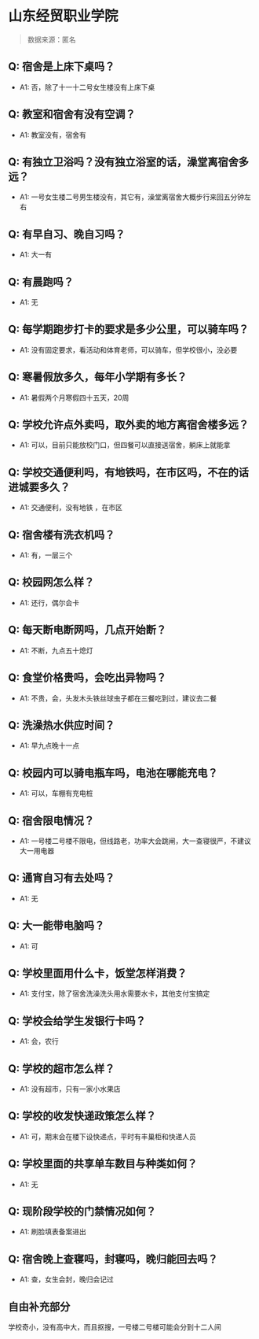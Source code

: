 # 山东经贸职业学院

> 数据来源：匿名

## Q: 宿舍是上床下桌吗？

- A1: 否，除了十一十二号女生楼没有上床下桌

## Q: 教室和宿舍有没有空调？

- A1: 教室没有，宿舍有

## Q: 有独立卫浴吗？没有独立浴室的话，澡堂离宿舍多远？

- A1: 一号女生楼二号男生楼没有，其它有，澡堂离宿舍大概步行来回五分钟左右

## Q: 有早自习、晚自习吗？

- A1: 大一有

## Q: 有晨跑吗？

- A1: 无

## Q: 每学期跑步打卡的要求是多少公里，可以骑车吗？

- A1: 没有固定要求，看活动和体育老师，可以骑车，但学校很小，没必要

## Q: 寒暑假放多久，每年小学期有多长？

- A1: 暑假两个月寒假四十五天，20周

## Q: 学校允许点外卖吗，取外卖的地方离宿舍楼多远？

- A1: 可以，目前只能放校门口，但四餐可以直接送宿舍，躺床上就能拿

## Q: 学校交通便利吗，有地铁吗，在市区吗，不在的话进城要多久？

- A1: 交通便利，没有地铁 ，在市区

## Q: 宿舍楼有洗衣机吗？

- A1: 有，一层三个

## Q: 校园网怎么样？

- A1: 还行，偶尔会卡

## Q: 每天断电断网吗，几点开始断？

- A1: 不断，九点五十熄灯

## Q: 食堂价格贵吗，会吃出异物吗？

- A1: 不贵，会，头发木头铁丝球虫子都在三餐吃到过，建议去二餐

## Q: 洗澡热水供应时间？

- A1: 早九点晚十一点

## Q: 校园内可以骑电瓶车吗，电池在哪能充电？

- A1: 可以，车棚有充电桩

## Q: 宿舍限电情况？

- A1: 一号楼二号楼不限电，但线路老，功率大会跳闸，大一查寝很严，不建议大一用电器

## Q: 通宵自习有去处吗？

- A1: 无

## Q: 大一能带电脑吗？

- A1: 可

## Q: 学校里面用什么卡，饭堂怎样消费？

- A1: 支付宝，除了宿舍洗澡洗头用水需要水卡，其他支付宝搞定

## Q: 学校会给学生发银行卡吗？

- A1: 会，农行

## Q: 学校的超市怎么样？

- A1: 没有超市，只有一家小水果店

## Q: 学校的收发快递政策怎么样？

- A1: 可，期末会在楼下设快递点，平时有丰巢柜和快递人员

## Q: 学校里面的共享单车数目与种类如何？

- A1: 无

## Q: 现阶段学校的门禁情况如何？

- A1: 刷脸填表备案进出

## Q: 宿舍晚上查寝吗，封寝吗，晚归能回去吗？

- A1: 查，女生会封，晚归会记过

## 自由补充部分

学校奇小，没有高中大，而且抠搜，一号楼二号楼可能会分到十二人间